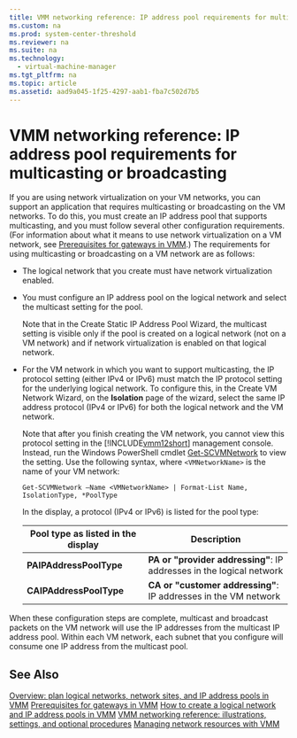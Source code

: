 ```yaml
---
title: VMM networking reference: IP address pool requirements for multicasting or broadcasting
ms.custom: na
ms.prod: system-center-threshold
ms.reviewer: na
ms.suite: na
ms.technology: 
  - virtual-machine-manager
ms.tgt_pltfrm: na
ms.topic: article
ms.assetid: aad9a045-1f25-4297-aab1-fba7c502d7b5
---
```

# VMM networking reference: IP address pool requirements for multicasting or broadcasting
If you are using network virtualization on your VM networks, you can support an application that requires multicasting or broadcasting on the VM networks. To do this, you must create an IP address pool that supports multicasting, and you must follow several other configuration requirements. \(For information about what it means to use network virtualization on a VM network, see [Prerequisites for gateways in VMM](../Topic/Prerequisites-for-gateways-in-VMM.md).\) The requirements for using multicasting or broadcasting on a VM network are as follows:

-   The logical network that you create must have network virtualization enabled.

-   You must configure an IP address pool on the logical network and select the multicast setting for the pool.

    Note that in the Create Static IP Address Pool Wizard, the multicast setting is visible only if the pool is created on a logical network \(not on a VM network\) and if network virtualization is enabled on that logical network.

-   For the VM network in which you want to support multicasting, the IP protocol setting \(either IPv4 or IPv6\) must match the IP protocol setting for the underlying logical network. To configure this, in the Create VM Network Wizard, on the **Isolation** page of the wizard, select the same IP address protocol \(IPv4 or IPv6\) for both the logical network and the VM network.

    Note that after you finish creating the VM network, you cannot view this protocol setting in the [!INCLUDE[vmm12short](../Token/vmm12short_md.md)] management console. Instead, run the Windows PowerShell cmdlet [Get-SCVMNetwork](http://technet.microsoft.com/library/jj613172.aspx) to view the setting. Use the following syntax, where `<VMNetworkName>` is the name of your VM network:

    `Get-SCVMNetwork –Name <VMNetworkName> | Format-List Name, IsolationType, *PoolType`

    In the display, a protocol \(IPv4 or IPv6\) is listed for the pool type:

    |Pool type as listed in the display|Description|
    |--------------------------------------|---------------|
    |**PAIPAddressPoolType**|**PA or "provider addressing"**: IP addresses in the logical network|
    |**CAIPAddressPoolType**|**CA or "customer addressing"**: IP addresses in the VM network|

When these configuration steps are complete, multicast and broadcast packets on the VM network will use the IP addresses from the multicast IP address pool. Within each VM network, each subnet that you configure will consume one IP address from the multicast pool.

## See Also
[Overview: plan logical networks, network sites, and IP address pools in VMM](../Topic/Overview--plan-logical-networks,-network-sites,-and-IP-address-pools-in-VMM.md)
[Prerequisites for gateways in VMM](../Topic/Prerequisites-for-gateways-in-VMM.md)
[How to create a logical network and IP address pools in VMM](../Topic/How-to-create-a-logical-network-and-IP-address-pools-in-VMM.md)
[VMM networking reference: illustrations, settings, and optional procedures](../Topic/VMM-networking-reference--illustrations,-settings,-and-optional-procedures.md)
[Managing network resources with VMM](../Topic/Managing-network-resources-with-VMM.md)

